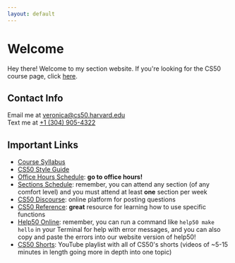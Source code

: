 ```yaml
---
layout: default
---
```


# Welcome

Hey there! Welcome to my section website. If you're looking for the CS50  course page, click [here](https://cs50.harvard.edu/2018/fall/).

## Contact Info

Email me at <veronica@cs50.harvard.edu>  
Text me at [+1 (304) 905-4322](tel:+3049054322)

## Important Links

* [Course Syllabus](https://cs50.harvard.edu/2018/fall/syllabus/)
* [CS50 Style Guide](https://cs50.readthedocs.io/style/c/)
* [Office Hours Schedule](https://cs50.harvard.edu/2018/fall/hours/): **go to office hours!**
* [Sections Schedule](https://cs50.harvard.edu/2018/fall/hours/): remember, you can attend any section (of any comfort level) and you must attend at least **one** section per week
* [CS50 Discourse](https://discourse.cs50.net/c/cs50-2018-fall): online platform for posting questions
* [CS50 Reference](https://reference.cs50.net): **great** resource for learning how to use specific functions
* [Help50 Online](https://help.cs50.net): remember, you can run a command like `help50 make hello` in your Terminal for help with error messages, and you can also copy and paste the errors into our website version of help50!
* [CS50 Shorts](https://www.youtube.com/playlist?list=PLhQjrBD2T381k8ul4WQ8SQ165XqY149WW): YouTube playlist with all of CS50's shorts (videos of ~5-15 minutes in length going more in depth into one topic)
